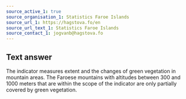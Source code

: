 ```yaml
---
source_active_1: true
source_organisation_1: Statistics Faroe Islands
source_url_1: https://hagstova.fo/en
source_url_text_1: Statistics Faroe Islands
source_contact_1: jogvanb@hagstova.fo
---
```

## Text answer
The indicator measures extent and the changes of green vegetation in mountain areas. The Faroese mountains with altitudes between 300 and 1000 meters that are within the scope of the indicator are only partially covered by green vegetation.
